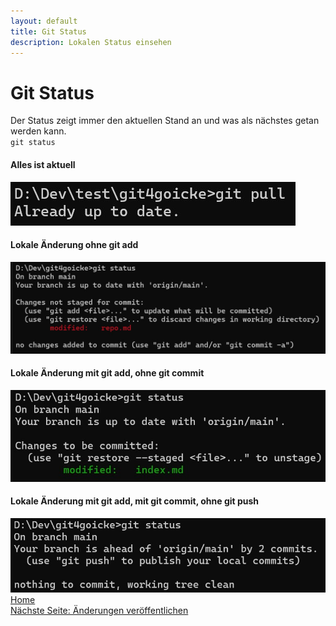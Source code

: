 ```yaml
---
layout: default
title: Git Status
description: Lokalen Status einsehen
---
```

# Git Status
Der Status zeigt immer den aktuellen Stand an und was als nächstes getan werden kann.<br>
`git status`
<br>

#### Alles ist aktuell

![Output Git Status Alles gut](./assets/img/status-outp_good.jpg)
<br>

#### Lokale Änderung ohne git add

![Output Git Status Local Changes without Add](./assets/img/status-outp_wadd.jpg)
<br>

#### Lokale Änderung mit git add, ohne git commit

![Output Git Status after Add without Commit](./assets/img/status-outp_wcom.jpg)
<br>

#### Lokale Änderung mit git add, mit git commit, ohne git push

![Output Git Status Ohne Push](./assets/img/status-outp_wpush.jpg)
<br>
[Home](https://git.fullme.sh/)<br>
[Nächste Seite: Änderungen veröffentlichen](./commit.html)